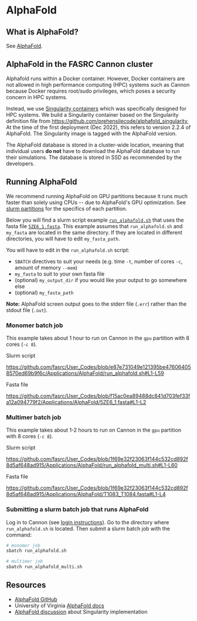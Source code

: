 # AlphaFold

## What is AlphaFold?

See [AlphaFold](https://github.com/deepmind/alphafold).

## AlphaFold in the FASRC Cannon cluster

Alphafold runs within a Docker container. However, Docker containers are not
allowed in high performance computing (HPC) systems such as Cannon because
Docker requires root/sudo privileges, which poses a security concern in HPC 
systems.

Instead, we use [Singularity
containers](https://docs.sylabs.io/guides/latest/user-guide/introduction.html)
which was specifically designed for HPC systems. We build a Singularity
container based on the Singularity definition file from
https://github.com/prehensilecode/alphafold_singularity, At the time of the
first deployment (Dec 2022), this refers to version 2.2.4 of AlphaFold. The
Singularity image is tagged with the AlphaFold version.

The AlphaFold database is stored in a cluster-wide location, meaning that
individual users **do not** have to download the AlphaFold database to run their
simulations. The database is stored in SSD as recommended by the developers.

## Running AlphaFold

We recommend running AlphaFold on GPU partitions because it runs much faster
than solely using CPUs -- due to AlphaFold's GPU optimization. See [slurm
partitions](https://docs.rc.fas.harvard.edu/kb/running-jobs/#Slurm_partitions)
for the specifics of each partition.

Below you will find a slurm script example
[`run_alphafold.sh`](run_alphafold.sh) that uses the fasta file
[`5ZE6_1.fasta`](5ZE6_1.fasta).
This example assumes that `run_alphafold.sh` and `my_fasta` are located in the
same directory. If they are located in different directories, you will have to
edit `my_fasta_path`.

You will have to edit in the `run_alphafold.sh` script:
* `SBATCH` directives to suit your needs (e.g. time `-t`, number of cores `-c`, 
    amount of memory `--mem`)
* `my_fasta` to suit to your own fasta file
* (optional) `my_output_dir` if you would like your output to go somewhere else
* (optional) `my_fasta_path` 

**Note:** AlphaFold screen output goes to the stderr file (`.err`) rather than the
stdout file (`.out`).

### Monomer batch job

This example takes about 1 hour to run on Cannon in the `gpu` partition with
8 cores (`-c 8`).

Slurm script

https://github.com/fasrc/User_Codes/blob/e87e731049e121395be476064058570ed69b9f6c/Applications/AlphaFold/run_alphafold.sh#L1-L59

Fasta file

https://github.com/fasrc/User_Codes/blob/f15ac0ea89488dc841d703fef33fa12a094779f2/Applications/AlphaFold/5ZE6_1.fasta#L1-L2

### Multimer batch job

This example takes about 1-2 hours to run on Cannon in the `gpu` partition with
8 cores (`-c 8`).

Slurm script

https://github.com/fasrc/User_Codes/blob/1f69e32f23063f144c532cd892f8d5af648ad915/Applications/AlphaFold/run_alphafold_multi.sh#L1-L60

Fasta file

https://github.com/fasrc/User_Codes/blob/1f69e32f23063f144c532cd892f8d5af648ad915/Applications/AlphaFold/T1083_T1084.fasta#L1-L4

### Submitting a slurm batch job that runs AlphaFold

Log in to Cannon (see [login
instructions](https://docs.rc.fas.harvard.edu/kb/terminal-access/)). Go to the
directory where `run_alphafold.sh` is located. Then submit a slurm batch job
with the command:

```bash
# monomer job
sbatch run_alphafold.sh

# multimer job
sbatch run_alphafold_multi.sh
```


## Resources

* [AlphaFold GitHub](https://github.com/deepmind/alphafold)
* University of Virginia [AlphaFold docs](https://www.rc.virginia.edu/userinfo/rivanna/software/alphafold/)
* [AlphaFold discussion](https://github.com/deepmind/alphafold/issues/10) about Singularity implementation
